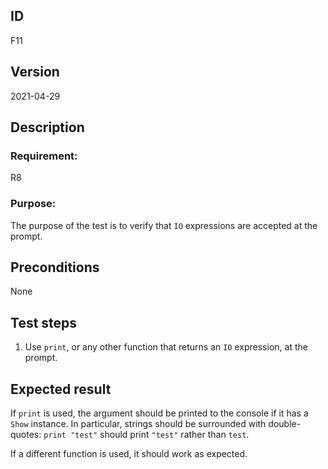 ## ID

F11

## Version

2021-04-29

## Description

### Requirement:
R8

### Purpose:
The purpose of the test is to verify that `IO` expressions are accepted at the prompt.

## Preconditions
None

## Test steps

1. Use `print`, or any other function that returns an `IO` expression, at the prompt.

## Expected result

If `print` is used, the argument should be printed to the console if it has a `Show` instance. In particular, strings should be surrounded with double-quotes: `print "test"` should print `"test"` rather than `test`.

If a different function is used, it should work as expected.

